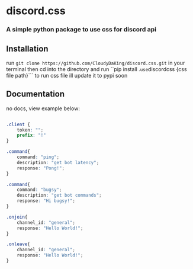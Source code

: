 # discord.css
### A simple python package to use css for discord api

## Installation
run ```git clone https://github.com/CloudyDaKing/discord.css.git``` in your terminal
then cd into the directory and run ``pip install .```
use ```discordcss {css file path}``` to run  css file
ill update it to pypi soon 

## Documentation

no docs, view example below:

```css

.client {
    token: "";
    prefix: "!"
}

.command{
    command: "ping";
    description: "get bot latency";
    response: "Pong!";
}

.command{
    command: "bugsy";
    description: "get bot commands";
    response: "Hi bugsy!";
}

.onjoin{
    channel_id: "general";
    response: "Hello World!";
}

.onleave{
    channel_id: "general";
    response: "Hello World!";
}
```
